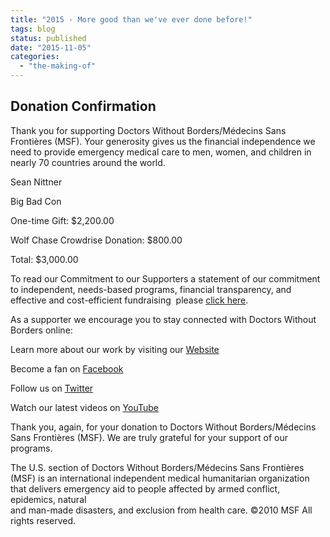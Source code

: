 ```yaml
---
title: "2015 - More good than we've ever done before!"
tags: blog
status: published
date: "2015-11-05"
categories: 
  - "the-making-of"
---
```


## Donation Confirmation

Thank you for supporting Doctors Without Borders/Médecins Sans Frontières (MSF). Your generosity gives us the financial independence we need to provide emergency medical care to men, women, and children in nearly 70 countries around the world.

Sean Nittner

Big Bad Con

One-time Gift: $2,200.00

Wolf Chase Crowdrise Donation: $800.00

Total: $3,000.00

To read our Commitment to our Supporters ­a statement of our commitment to independent, needs-based programs, financial transparency, and effective and cost-efficient fundraising ­ please <a href="http://www.doctorswithoutborders.org/support-us/commitment-to-our-supporters" target="_blank">click here</a>.

As a supporter we encourage you to stay connected with Doctors Without Borders online:

Learn more about our work by visiting our <a href="http://www.doctorswithoutborders.org">Website</a>

Become a fan on <a href="http://www.facebook.com/msf.english">Facebook</a>

Follow us on <a href="http://www.twitter.com/msf_usa">Twitter</a>

Watch our latest videos on <a href="http://www.youtube.com/msf">YouTube</a>

Thank you, again, for your donation to Doctors Without Borders/Médecins Sans Frontières (MSF). We are truly grateful for your support of our programs.

The U.S. section of Doctors Without Borders/Médecins Sans Frontières (MSF) is an international independent medical humanitarian organization that delivers emergency aid to people affected by armed conflict, epidemics, natural<br>and man-made disasters, and exclusion from health care. ©2010 MSF All rights reserved.
